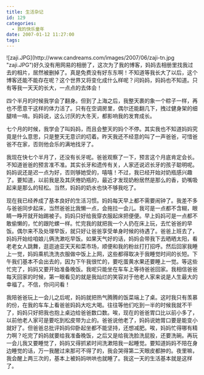 ```yaml
---
title: 生活杂记
id: 129
categories:
  - 我的快乐童年
date: 2007-01-12 11:27:00
tags:
---
```


<span class="itemOpr" id="itemId_29350875"/>
<div class="item-body"><span class="itemOpr" id="itemId_29350875"/>
<div class="item-content"><span class="itemOpr" id="itemId_29350875">![zaji.JPG](http://www.candreams.com/images/2007/06/zaji-tn.jpg "zaji.JPG")好久没有用网易的相册了，这次为了我的博客，妈妈去相册里找我过去的相片，居然被删掉了。真是免费没有好东东啊！不知道等我长大了以后，这个博客还能不能存在呢？这个世界又将变化成什么样呢？问妈妈，妈妈也不知道。只有等我一天天的长大，一点点的去体会！</span></div>
<div class="item-content">

四个半月的时候我学会了翻身。但到了上海之后，我整天裹的象一个粽子一样，再也不愿意干这样的体力活了。只有在空调房里，偶尔还能翻几下，拽过健身架的细腿啃一啃。妈妈说，这么讨厌的大冬天，都影响我的发育成长。

七个月的时候，我学会了叫妈妈，而且会整天的妈个不停。其实我也不知道妈妈究竟是什么意思，只是整天无意识的叨着。昨天我还不经意的叫了一声爸爸，可惜爸爸不在家，否则他会乐的满地找牙了。

我现在快七个半月了，还没有长牙呢。爸爸观察了一下，预言这个月底肯定会长。不知道爸爸的预言准不准。其实长牙和遗传有关，人家还说迟长牙的孩子聪明呢。妈妈说还是迟一点为好，否则够她受的，嘻嘻！不过，我已经开始对奶瓶感兴趣了。要知道，以前我是及其厌倦奶瓶的，最近才发现奶粉居然是那么的香，奶嘴吸起来是那么的轻松。当然，妈妈的奶水也快不够我吃了。

现在我已经养成了基本良好的生活习惯。妈妈每天早上都不需要闹钟了。我差不多与爸爸同步起床，当然爸爸比我懒一点，会拖拉一会儿。我可是一点都不含糊，眼睛一睁开就开始踢被子。妈妈只好给我穿衣服起床把便便。早上妈妈可是一点都不敢偷懒的，忙的跟陀螺一样。忙完我的就把我一个人扔在床上玩，去忙爸爸的早饭。偶尔来不及处理早饭，就只好让爸爸享受单身时候的待遇了。爸爸上班去了，妈妈开始给咱娘儿俩洗漱吃早饭。如果天气好的话，妈妈会带我下去晒晒太阳，看老老女人跳舞，逛逛迪亚天天和菜市场，顺便和我的粉丝打打招呼。然后回家我睡上一觉，妈妈乘机洗洗衣服做中饭上上网，这些都得取决于我睡觉时间的长短。下午我们基本不会出去的，因为下午我很忙的，要吃蛋黄水果还要睡上一觉。等这些忙完了，妈妈又要开始准备晚饭。我呢只能坐在车车上等待爸爸回家。我相信爸爸每天回家的时候，第一眼看见的就是我灿烂的笑容对于他老人家来说是人生最大的幸福了。不信，你问问看！

我陪爸爸玩上一会儿之后呢，妈妈就把热气腾腾的饭菜端上了桌。这时我只有羡慕的份，在我的车车上看爸爸妈妈大吃大喝。往往等他们吃到一半的时候我就不干了，妈妈只好把我也抱上桌边给爸爸数口数。唉，现在的爸爸胃口比以前小多了，以前他老人家可是要吃到松皮带为止的。爸爸说他老了，妈妈说她胃口要是能变小就好了。但爸爸总批评妈妈仰卧起坐都不能坚持，还想减肥。唉，妈妈忙得哪有精力啊？吃完了妈妈就要给我准备晚饭，之后又是给我洗脸洗屁股，还要洗碗。再玩一会儿我又要睡觉了，妈妈又得抓紧时间洗漱陪我一起睡觉。要知道妈妈不陪在身边睡觉的话，万一我醒过来那可不得了的，我会哭得第二天眼皮都肿的。夜里嘛，我会醒上两三次的，基本上被妈妈哄哄也就睡了。我这一天的生活基本就是这样了。

</div>
</div>